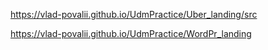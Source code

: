 https://vlad-povalii.github.io/UdmPractice/Uber_landing/src

https://vlad-povalii.github.io/UdmPractice/WordPr_landing
